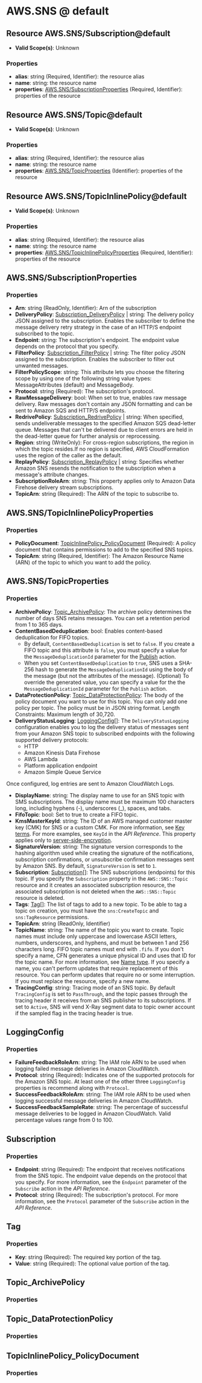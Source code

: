 # AWS.SNS @ default

## Resource AWS.SNS/Subscription@default
* **Valid Scope(s)**: Unknown
### Properties
* **alias**: string (Required, Identifier): the resource alias
* **name**: string: the resource name
* **properties**: [AWS.SNS/SubscriptionProperties](#awssnssubscriptionproperties) (Required, Identifier): properties of the resource

## Resource AWS.SNS/Topic@default
* **Valid Scope(s)**: Unknown
### Properties
* **alias**: string (Required, Identifier): the resource alias
* **name**: string: the resource name
* **properties**: [AWS.SNS/TopicProperties](#awssnstopicproperties) (Identifier): properties of the resource

## Resource AWS.SNS/TopicInlinePolicy@default
* **Valid Scope(s)**: Unknown
### Properties
* **alias**: string (Required, Identifier): the resource alias
* **name**: string: the resource name
* **properties**: [AWS.SNS/TopicInlinePolicyProperties](#awssnstopicinlinepolicyproperties) (Required, Identifier): properties of the resource

## AWS.SNS/SubscriptionProperties
### Properties
* **Arn**: string (ReadOnly, Identifier): Arn of the subscription
* **DeliveryPolicy**: [Subscription_DeliveryPolicy](#subscriptiondeliverypolicy) | string: The delivery policy JSON assigned to the subscription. Enables the subscriber to define the message delivery retry strategy in the case of an HTTP/S endpoint subscribed to the topic.
* **Endpoint**: string: The subscription's endpoint. The endpoint value depends on the protocol that you specify. 
* **FilterPolicy**: [Subscription_FilterPolicy](#subscriptionfilterpolicy) | string: The filter policy JSON assigned to the subscription. Enables the subscriber to filter out unwanted messages.
* **FilterPolicyScope**: string: This attribute lets you choose the filtering scope by using one of the following string value types: MessageAttributes (default) and MessageBody.
* **Protocol**: string (Required): The subscription's protocol.
* **RawMessageDelivery**: bool: When set to true, enables raw message delivery. Raw messages don't contain any JSON formatting and can be sent to Amazon SQS and HTTP/S endpoints.
* **RedrivePolicy**: [Subscription_RedrivePolicy](#subscriptionredrivepolicy) | string: When specified, sends undeliverable messages to the specified Amazon SQS dead-letter queue. Messages that can't be delivered due to client errors are held in the dead-letter queue for further analysis or reprocessing.
* **Region**: string (WriteOnly): For cross-region subscriptions, the region in which the topic resides.If no region is specified, AWS CloudFormation uses the region of the caller as the default.
* **ReplayPolicy**: [Subscription_ReplayPolicy](#subscriptionreplaypolicy) | string: Specifies whether Amazon SNS resends the notification to the subscription when a message's attribute changes.
* **SubscriptionRoleArn**: string: This property applies only to Amazon Data Firehose delivery stream subscriptions.
* **TopicArn**: string (Required): The ARN of the topic to subscribe to.

## AWS.SNS/TopicInlinePolicyProperties
### Properties
* **PolicyDocument**: [TopicInlinePolicy_PolicyDocument](#topicinlinepolicypolicydocument) (Required): A policy document that contains permissions to add to the specified SNS topics.
* **TopicArn**: string (Required, Identifier): The Amazon Resource Name (ARN) of the topic to which you want to add the policy.

## AWS.SNS/TopicProperties
### Properties
* **ArchivePolicy**: [Topic_ArchivePolicy](#topicarchivepolicy): The archive policy determines the number of days SNS retains messages. You can set a retention period from 1 to 365 days.
* **ContentBasedDeduplication**: bool: Enables content-based deduplication for FIFO topics.
  +  By default, ``ContentBasedDeduplication`` is set to ``false``. If you create a FIFO topic and this attribute is ``false``, you must specify a value for the ``MessageDeduplicationId`` parameter for the [Publish](https://docs.aws.amazon.com/sns/latest/api/API_Publish.html) action. 
  +  When you set ``ContentBasedDeduplication`` to ``true``, SNS uses a SHA-256 hash to generate the ``MessageDeduplicationId`` using the body of the message (but not the attributes of the message).
 (Optional) To override the generated value, you can specify a value for the the ``MessageDeduplicationId`` parameter for the ``Publish`` action.
* **DataProtectionPolicy**: [Topic_DataProtectionPolicy](#topicdataprotectionpolicy): The body of the policy document you want to use for this topic.
 You can only add one policy per topic.
 The policy must be in JSON string format.
 Length Constraints: Maximum length of 30,720.
* **DeliveryStatusLogging**: [LoggingConfig](#loggingconfig)[]: The ``DeliveryStatusLogging`` configuration enables you to log the delivery status of messages sent from your Amazon SNS topic to subscribed endpoints with the following supported delivery protocols:
  +  HTTP 
  +  Amazon Kinesis Data Firehose
  +   AWS Lambda
  +  Platform application endpoint
  +  Amazon Simple Queue Service
  
 Once configured, log entries are sent to Amazon CloudWatch Logs.
* **DisplayName**: string: The display name to use for an SNS topic with SMS subscriptions. The display name must be maximum 100 characters long, including hyphens (-), underscores (_), spaces, and tabs.
* **FifoTopic**: bool: Set to true to create a FIFO topic.
* **KmsMasterKeyId**: string: The ID of an AWS managed customer master key (CMK) for SNS or a custom CMK. For more information, see [Key terms](https://docs.aws.amazon.com/sns/latest/dg/sns-server-side-encryption.html#sse-key-terms). For more examples, see ``KeyId`` in the *API Reference*.
 This property applies only to [server-side-encryption](https://docs.aws.amazon.com/sns/latest/dg/sns-server-side-encryption.html).
* **SignatureVersion**: string: The signature version corresponds to the hashing algorithm used while creating the signature of the notifications, subscription confirmations, or unsubscribe confirmation messages sent by Amazon SNS. By default, ``SignatureVersion`` is set to ``1``.
* **Subscription**: [Subscription](#subscription)[]: The SNS subscriptions (endpoints) for this topic.
  If you specify the ``Subscription`` property in the ``AWS::SNS::Topic`` resource and it creates an associated subscription resource, the associated subscription is not deleted when the ``AWS::SNS::Topic`` resource is deleted.
* **Tags**: [Tag](#tag)[]: The list of tags to add to a new topic.
  To be able to tag a topic on creation, you must have the ``sns:CreateTopic`` and ``sns:TagResource`` permissions.
* **TopicArn**: string (ReadOnly, Identifier)
* **TopicName**: string: The name of the topic you want to create. Topic names must include only uppercase and lowercase ASCII letters, numbers, underscores, and hyphens, and must be between 1 and 256 characters long. FIFO topic names must end with ``.fifo``.
 If you don't specify a name, CFN generates a unique physical ID and uses that ID for the topic name. For more information, see [Name type](https://docs.aws.amazon.com/AWSCloudFormation/latest/UserGuide/aws-properties-name.html).
  If you specify a name, you can't perform updates that require replacement of this resource. You can perform updates that require no or some interruption. If you must replace the resource, specify a new name.
* **TracingConfig**: string: Tracing mode of an SNS topic. By default ``TracingConfig`` is set to ``PassThrough``, and the topic passes through the tracing header it receives from an SNS publisher to its subscriptions. If set to ``Active``, SNS will vend X-Ray segment data to topic owner account if the sampled flag in the tracing header is true.

## LoggingConfig
### Properties
* **FailureFeedbackRoleArn**: string: The IAM role ARN to be used when logging failed message deliveries in Amazon CloudWatch.
* **Protocol**: string (Required): Indicates one of the supported protocols for the Amazon SNS topic.
  At least one of the other three ``LoggingConfig`` properties is recommend along with ``Protocol``.
* **SuccessFeedbackRoleArn**: string: The IAM role ARN to be used when logging successful message deliveries in Amazon CloudWatch.
* **SuccessFeedbackSampleRate**: string: The percentage of successful message deliveries to be logged in Amazon CloudWatch. Valid percentage values range from 0 to 100.

## Subscription
### Properties
* **Endpoint**: string (Required): The endpoint that receives notifications from the SNS topic. The endpoint value depends on the protocol that you specify. For more information, see the ``Endpoint`` parameter of the ``Subscribe`` action in the *API Reference*.
* **Protocol**: string (Required): The subscription's protocol. For more information, see the ``Protocol`` parameter of the ``Subscribe`` action in the *API Reference*.

## Tag
### Properties
* **Key**: string (Required): The required key portion of the tag.
* **Value**: string (Required): The optional value portion of the tag.

## Topic_ArchivePolicy
### Properties

## Topic_DataProtectionPolicy
### Properties

## TopicInlinePolicy_PolicyDocument
### Properties

